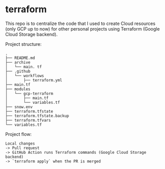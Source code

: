 # terraform

This repo is to centralize the code that I used to create Cloud resources (only GCP up to now) for other personal projects using Terraform (Google Cloud Storage backend).

Project structure:
```
.
├── README.md
├── archive
│   └── main. tf
├── .github
│   └── workflows
│       ├── terraform.yml
├── main.tf
├── modules
│   └── gcp-terraform
│       ├── main.tf
│       └── variables.tf
├── snow.env
├── terraform.tfstate
├── terraform.tfstate.backup
├── terraform.tfvars
└── variables.tf
```

Project flow: 
```
Local changes
-> Pull request
-> GitHub Action runs Terraform commands (Google Cloud Storage backend)
-> `terraform apply` when the PR is merged
```

